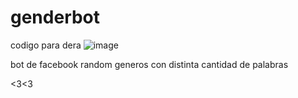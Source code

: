 # genderbot
codigo para dera 
![image](https://user-images.githubusercontent.com/59545498/72004282-d5c92a80-3229-11ea-893c-51442ef84f19.png)

bot de facebook random generos con distinta cantidad de palabras

<3<3
